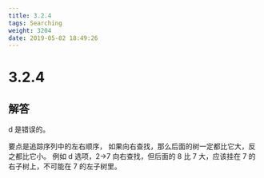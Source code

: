 ```yaml
---
title: 3.2.4
tags: Searching
weight: 3204
date: 2019-05-02 18:49:26
---
```


# 3.2.4


## 解答

d 是错误的。

要点是追踪序列中的左右顺序，
如果向右查找，那么后面的树一定都比它大，反之都比它小。
例如 d 选项，2->7 向右查找，但后面的 8 比 7 大，应该挂在 7 的右子树上，不可能在 7 的左子树里。
